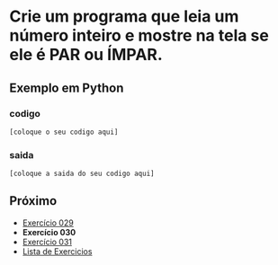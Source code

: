 # Crie um programa que leia um número inteiro e mostre na tela se ele é PAR ou ÍMPAR.

## Exemplo em Python

### codigo

``` python
[coloque o seu codigo aqui]
```

### saida

```
[coloque a saida do seu codigo aqui]
```

## Próximo

- [Exercício 029](../../029python)
- **Exercício 030**
- [Exercício 031](../../031python)
- [Lista de Exercicios](../../)

